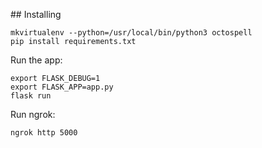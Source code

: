 ## Installing
```
mkvirtualenv --python=/usr/local/bin/python3 octospell
pip install requirements.txt
```

Run the app:
```
export FLASK_DEBUG=1
export FLASK_APP=app.py
flask run
```

Run ngrok:
```
ngrok http 5000
```
